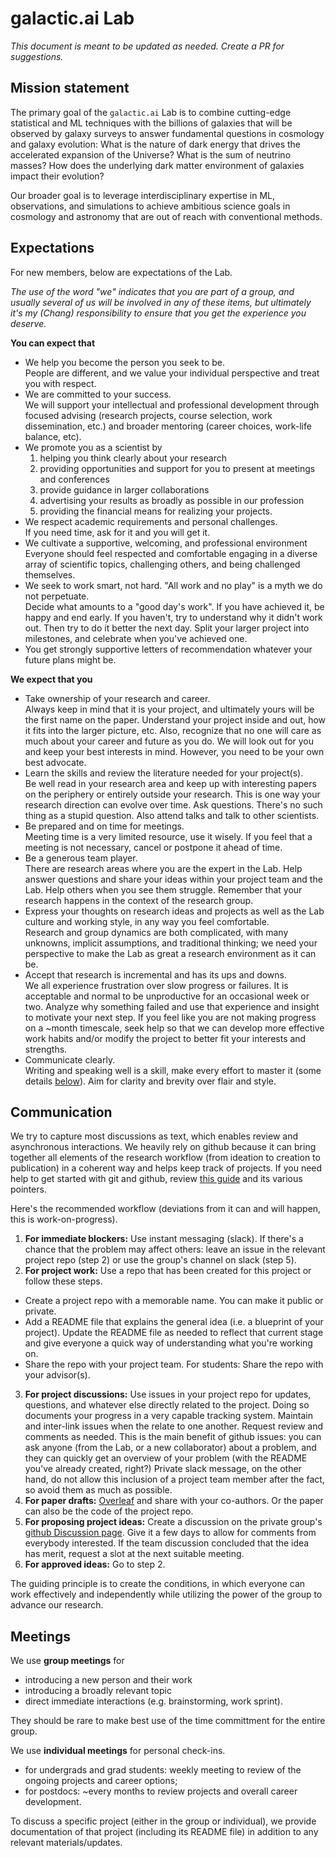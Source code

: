 # galactic.ai Lab

_This document is meant to be updated as needed. Create a PR for suggestions._

## Mission statement

The primary goal of the `galactic.ai` Lab is to combine cutting-edge statistical and ML techniques with the billions of galaxies that will be observed by galaxy surveys to answer fundamental questions in cosmology and galaxy evolution: What is the nature of dark energy that drives the accelerated expansion of the Universe? What is the sum of neutrino masses? How does the underlying dark matter environment of galaxies impact their evolution? 

Our broader goal is to leverage interdisciplinary expertise in ML, observations, and simulations to achieve ambitious science goals in cosmology and astronomy that are out of reach with conventional methods.

## Expectations

For new members, below are expectations of the Lab. 

_The use of the word "we" indicates that you are part of a group, and usually several of us will be involved in any of these items, but ultimately it's my (Chang) responsibility to ensure that you get the experience you deserve._

**You can expect that**

* We help you become the person you seek to be. <br>
  People are different, and we value your individual perspective and treat you with respect.
* We are committed to your success. <br>
  We will support your intellectual and professional development through focused advising (research projects, course selection, work dissemination, etc.) and broader mentoring (career choices, work-life balance, etc). 
* We promote you as a scientist by 
  1. helping you think clearly about your research
  2. providing opportunities and support for you to present at meetings and conferences
  3. provide guidance in larger collaborations
  4. advertising your results as broadly as possible in our profession
  5. providing the financial means for realizing your projects.
* We respect academic requirements and personal challenges.  <br>
  If you need time, ask for it and you will get it.
* We cultivate a supportive, welcoming, and professional environment  <br>
  Everyone should feel respected and comfortable engaging in a diverse array of scientific topics, challenging others, and being challenged themselves.
* We seek to work smart, not hard. "All work and no play" is a myth we do not perpetuate.  <br>
  Decide what amounts to a "good day's work". If you have achieved it, be happy and end early. If you haven't, try to understand why it didn't work out. Then try to do it better the next day. Split your larger project into milestones, and celebrate when you've achieved one.
* You get strongly supportive letters of recommendation whatever your future plans might be.

**We expect that you**

* Take ownership of your research and career.  <br>
  Always keep in mind that it is your project, and ultimately yours will be the first name on the paper. Understand your project inside and out, how it fits into the larger picture, etc. Also, recognize that no one will care as much about your career and future as you do. We will look out for you and keep your best interests in mind. However, you need to be your own best advocate.
* Learn the skills and review the literature needed for your project(s).  <br>
  Be well read in your research area and keep up with interesting papers on the periphery or entirely outside your research. This is one way your research direction can evolve over time. Ask questions. There's no such thing as a stupid question. Also attend talks and talk to other scientists. 
* Be prepared and on time for meetings.  <br>
  Meeting time is a very limited resource, use it wisely. If you feel that a meeting is not necessary, cancel or postpone it ahead of time. 
* Be a generous team player.  <br>
  There are research areas where you are the expert in the Lab. 
  Help answer questions and share your ideas within your project team and the Lab. 
  Help others when you see them struggle. Remember that your research happens in the context of the research group. 
* Express your thoughts on research ideas and projects as well as the Lab culture and working style, in any way you feel comfortable. <br>
  Research and group dynamics are both complicated, with many unknowns, implicit assumptions, and traditional thinking; 
  we need your perspective to make the Lab as great a research environment as it can be.
* Accept that research is incremental and has its ups and downs.  <br>
  We all experience frustration over slow progress or failures. It is acceptable and normal to be unproductive for an occasional week or two. Analyze why something failed and use that experience and insight to motivate your next step. If you feel like you are not making progress on a ~month timescale, seek help so that we can develop more effective work habits and/or modify the project to better fit your interests and strengths. 
* Communicate clearly.  <br>
  Writing and speaking well is a skill, make every effort to master it (some details [below](#collaborative-writing)). 
  Aim for clarity and brevity over flair and style.

## Communication

We try to capture most discussions as text, which enables review and asynchronous interactions. We heavily rely on github because it can bring together all elements of the research workflow (from ideation to creation to publication) in a coherent way and helps keep track of projects. If you need help to get started with git and github, review [this guide](https://guides.github.com/introduction/git-handbook/) and its various pointers.

Here's the recommended workflow (deviations from it can and will happen, this is work-on-progress).

1. **For immediate blockers:** 
   Use instant messaging (slack). If there's a chance that the problem may affect others: leave an issue in the relevant project repo (step 2) or use the group's channel on slack (step 5).
2. **For project work:**
   Use a repo that has been created for this project or follow these steps. 

  * Create a project repo with a memorable name. You can make it public or private. 
  * Add a README file that explains the general idea (i.e. a blueprint of your project). Update the README file as needed to reflect that current stage and give everyone a quick way of understanding what you're working on.
  * Share the repo with your project team. For students: Share the repo with your advisor(s).

3. **For project discussions:** 
   Use issues in your project repo for updates, questions, and whatever else directly related to the project. 
   Doing so documents your progress in a very capable tracking system.
   Maintain and inter-link issues when the relate to one another.
   Request review and comments as needed.
   This is the main benefit of github issues: you can ask anyone (from the Lab, or a new collaborator) about a problem, and they can quickly get an overview of your problem (with the README you've already created, right?)
   Private slack message, on the other hand, do not allow this inclusion of a project team member after the fact, so avoid them as much as possible.
4. **For paper drafts:**
   [Overleaf](www.overleaf.com) and share with your co-authors. Or the paper can also be the code of the project repo. 
5. **For proposing project ideas:**
   Create a discussion on the private group's [github Discussion page](https://github.com/orgs/galactic-ai/discussions).
   Give it a few days to allow for comments from everybody interested.
   If the team discussion concluded that the idea has merit, request a slot at the next suitable meeting.
6. **For approved ideas:** 
   Go to step 2.

The guiding principle is to create the conditions, in which everyone can work effectively and independently while utilizing the power of the group to advance our research.

## Meetings

We use **group meetings** for

* introducing a new person and their work
* introducing a broadly relevant topic
* direct immediate interactions (e.g. brainstorming, work sprint).

They should be rare to make best use of the time committment for the entire group.

We use **individual meetings** for personal check-ins.

* for undergrads and grad students: weekly meeting to review of the ongoing projects and career options;
* for postdocs: ~every months to review projects and overall career development.

To discuss a specific project (either in the group or individual), we provide documentation of that project (including its README file) in addition to any relevant materials/updates.
